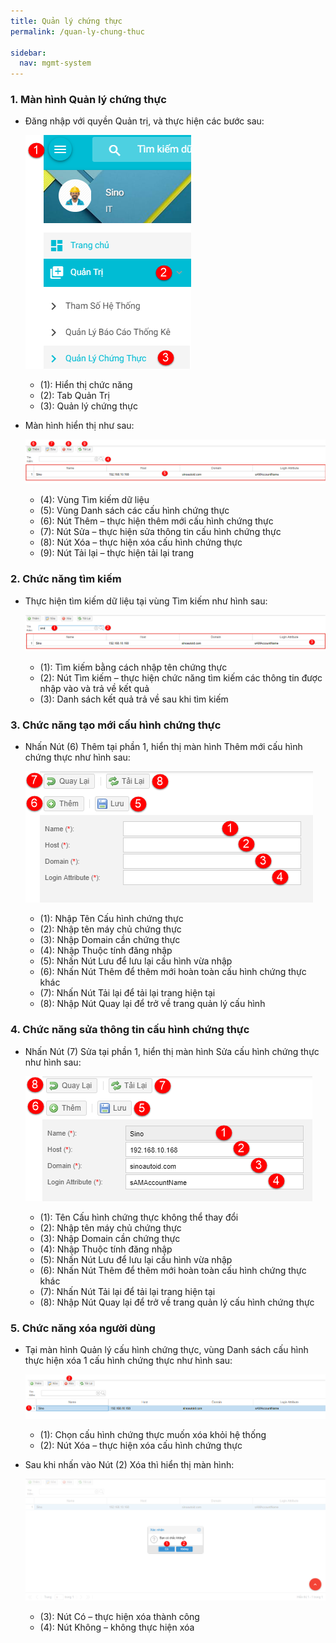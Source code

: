 ```yaml
---
title: Quản lý chứng thực
permalink: /quan-ly-chung-thuc

sidebar:
  nav: mgmt-system
---
```


### **1. Màn hình Quản lý chứng thực**
* Đăng nhập với quyền Quản trị, và thực hiện các bước sau:

     ![](assets/authentication/mnAuthenticationManager.png)

     * (1): Hiển thị chức năng
     * (2): Tab Quản Trị
     * (3): Quản lý chứng thực

* Màn hình hiển thị như sau:

     ![](assets/authentication/AuthenticationManager.png)

     * (4): Vùng Tìm kiếm dữ liệu
     * (5): Vùng Danh sách các cấu hình chứng thực
     * (6): Nút Thêm – thực hiện thêm mới cấu hình chứng thực
     * (7): Nút Sửa – thực hiện sửa thông tin cấu hình chứng thực
     * (8): Nút Xóa – thực hiện xóa cấu hình chứng thực
     * (9): Nút Tải lại – thực hiện tải lại trang

### **2. Chức năng tìm kiếm**
* Thực hiện tìm kiếm dữ liệu tại vùng Tìm kiếm như hình sau:

     ![](assets/authentication/AuthenticationManagerSearch.png)

     * (1): Tìm kiếm bằng cách nhập tên chứng thực
     * (2): Nút Tìm kiếm – thực hiện chức năng tìm kiếm các thông tin được nhập vào và trả về kết quả
     * (3): Danh sách kết quả trả về sau khi tìm kiếm

### **3. Chức năng tạo mới cấu hình chứng thực**
* Nhấn Nút (6) Thêm tại phần 1, hiển thị màn hình Thêm mới cấu hình chứng thực như hình sau:

     ![](assets/authentication/AuthenticationDetailsAdd.png)

     * (1): Nhập Tên Cấu hình chứng thực
     * (2): Nhập tên máy chủ chứng thực
     * (3): Nhập Domain cần chứng thực
     * (4): Nhập Thuộc tính đăng nhập
     * (5): Nhấn Nút Lưu để lưu lại cấu hình vừa nhập
     * (6): Nhấn Nút Thêm để thêm mới hoàn toàn cấu hình chứng thực khác
     * (7): Nhấn Nút Tải lại để tải lại trang hiện tại
     * (8): Nhập Nút Quay lại để trở về trang quản lý cấu hình

### **4. Chức năng sửa thông tin cấu hình chứng thực**
* Nhấn Nút (7) Sửa tại phần 1, hiển thị màn hình Sửa cấu hình chứng thực như hình sau:

     ![](assets/authentication/AuthenticationDetailsEdit.png)

     * (1): Tên Cấu hình chứng thực không thể thay đổi
     * (2): Nhập tên máy chủ chứng thực
     * (3): Nhập Domain cần chứng thực
     * (4): Nhập Thuộc tính đăng nhập
     * (5): Nhấn Nút Lưu để lưu lại cấu hình vừa nhập
     * (6): Nhấn Nút Thêm để thêm mới hoàn toàn cấu hình chứng thực khác
     * (7): Nhấn Nút Tải lại để tải lại trang hiện tại
     * (8): Nhập Nút Quay lại để trở về trang quản lý cấu hình chứng thực


### **5. Chức năng xóa người dùng**
* Tại màn hình Quản lý cấu hình chứng thực, vùng Danh sách cấu hình thực hiện xóa 1 cấu hình chứng thực như hình sau:

     ![](assets/authentication/AuthenticationManagerDelete.png)

     * (1): Chọn cấu hình chứng thực muốn xóa khỏi hệ thống
     * (2): Nút Xóa – thực hiện xóa cấu hình chứng thực

* Sau khi nhấn vào Nút (2) Xóa thì hiển thị màn hình:

     ![](assets/authentication/AuthenticationManagerDeleteOK.png)

     * (3): Nút Có – thực hiện xóa thành công
     * (4): Nút Không – không thực hiện xóa
